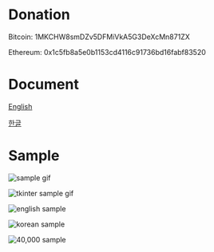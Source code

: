 # Donation
Bitcoin: 1MKCHW8smDZv5DFMiVkA5G3DeXcMn871ZX

Ethereum: 0x1c5fb8a5e0b1153cd4116c91736bd16fabf83520


# Document
[English](https://white.seolpyo.com/entry/148/)

[한글](https://white.seolpyo.com/entry/147/)


# Sample
![sample gif](https://raw.githubusercontent.com/white-seolpyo/seolpyo-mplchart/master/images/sample.gif)

<img alt="tkinter sample gif" src="https://github.com/white-seolpyo/seolpyo-mplchart/blob/main/images/with%20tkinter.gif?raw=true">

![english sample](https://raw.githubusercontent.com/white-seolpyo/seolpyo-mplchart/refs/heads/main/images/change%20format.png)

![korean sample](https://github.com/white-seolpyo/seolpyo-mplchart/blob/main/images/sample%20kor.png?raw=true)

<img alt="40,000 sample" src="https://github.com/white-seolpyo/seolpyo-mplchart/blob/main/images/40000.gif?raw=true">
